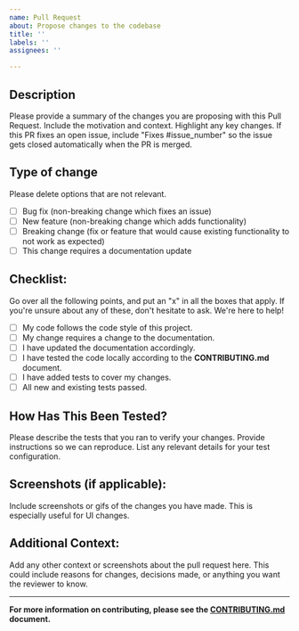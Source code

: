 ```yaml
---
name: Pull Request
about: Propose changes to the codebase
title: ''
labels: ''
assignees: ''

---
```


## Description
Please provide a summary of the changes you are proposing with this Pull Request. Include the motivation and context. Highlight any key changes. If this PR fixes an open issue, include "Fixes #issue_number" so the issue gets closed automatically when the PR is merged.

## Type of change
Please delete options that are not relevant.

- [ ] Bug fix (non-breaking change which fixes an issue)
- [ ] New feature (non-breaking change which adds functionality)
- [ ] Breaking change (fix or feature that would cause existing functionality to not work as expected)
- [ ] This change requires a documentation update

## Checklist:
Go over all the following points, and put an "x" in all the boxes that apply. If you're unsure about any of these, don't hesitate to ask. We're here to help!

- [ ] My code follows the code style of this project.
- [ ] My change requires a change to the documentation.
- [ ] I have updated the documentation accordingly.
- [ ] I have tested the code locally according to the **CONTRIBUTING.md** document.
- [ ] I have added tests to cover my changes.
- [ ] All new and existing tests passed.

## How Has This Been Tested?
Please describe the tests that you ran to verify your changes. Provide instructions so we can reproduce. List any relevant details for your test configuration.

## Screenshots (if applicable):
Include screenshots or gifs of the changes you have made. This is especially useful for UI changes.

## Additional Context:
Add any other context or screenshots about the pull request here. This could include reasons for changes, decisions made, or anything you want the reviewer to know.

---

**For more information on contributing, please see the [CONTRIBUTING.md](../../CONTRIBUTING.md) document.**

